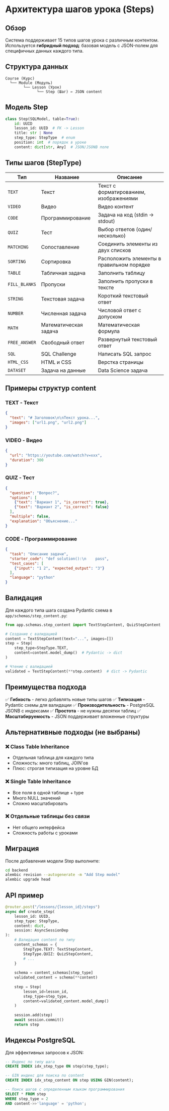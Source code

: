 # Архитектура шагов урока (Steps)

## Обзор

Система поддерживает 15 типов шагов урока с различным контентом. Используется **гибридный подход**: базовая модель с JSON-полем для специфичных данных каждого типа.

## Структура данных

```
Course (Курс)
  └── Module (Модуль)
        └── Lesson (Урок)
              └── Step (Шаг) ← JSON content
```

## Модель Step

```python
class Step(SQLModel, table=True):
    id: UUID
    lesson_id: UUID  # FK -> Lesson
    title: str | None
    step_type: StepType  # enum
    position: int  # порядок в уроке
    content: dict[str, Any]  # JSON/JSONB поле
```

## Типы шагов (StepType)

| Тип | Название | Описание |
|-----|----------|----------|
| `TEXT` | Текст | Текст с форматированием, изображениями |
| `VIDEO` | Видео | Видео контент |
| `CODE` | Программирование | Задача на код (stdin → stdout) |
| `QUIZ` | Тест | Выбор ответов (один/несколько) |
| `MATCHING` | Сопоставление | Соединить элементы из двух списков |
| `SORTING` | Сортировка | Расположить элементы в правильном порядке |
| `TABLE` | Табличная задача | Заполнить таблицу |
| `FILL_BLANKS` | Пропуски | Заполнить пропуски в тексте |
| `STRING` | Текстовая задача | Короткий текстовый ответ |
| `NUMBER` | Численная задача | Числовой ответ с допуском |
| `MATH` | Математическая задача | Математическая формула |
| `FREE_ANSWER` | Свободный ответ | Развернутый текстовый ответ |
| `SQL` | SQL Challenge | Написать SQL запрос |
| `HTML_CSS` | HTML и CSS | Верстка страницы |
| `DATASET` | Задача на данные | Data Science задача |

## Примеры структур content

### TEXT - Текст
```json
{
  "text": "# Заголовок\n\nТекст урока...",
  "images": ["url1.png", "url2.png"]
}
```

### VIDEO - Видео
```json
{
  "url": "https://youtube.com/watch?v=xxx",
  "duration": 300
}
```

### QUIZ - Тест
```json
{
  "question": "Вопрос?",
  "options": [
    {"text": "Вариант 1", "is_correct": true},
    {"text": "Вариант 2", "is_correct": false}
  ],
  "multiple": false,
  "explanation": "Объяснение..."
}
```

### CODE - Программирование
```json
{
  "task": "Описание задачи",
  "starter_code": "def solution():\n    pass",
  "test_cases": [
    {"input": "1 2", "expected_output": "3"}
  ],
  "language": "python"
}
```

## Валидация

Для каждого типа шага создана Pydantic схема в `app/schemas/step_content.py`:

```python
from app.schemas.step_content import TextStepContent, QuizStepContent

# Создание с валидацией
content = TextStepContent(text="...", images=[])
step = Step(
    step_type=StepType.TEXT,
    content=content.model_dump()  # Pydantic -> dict
)

# Чтение с валидацией
validated = TextStepContent(**step.content)  # dict -> Pydantic
```

## Преимущества подхода

✅ **Гибкость** - легко добавлять новые типы шагов
✅ **Типизация** - Pydantic схемы для валидации
✅ **Производительность** - PostgreSQL JSONB с индексами
✅ **Простота** - не нужны десятки таблиц
✅ **Масштабируемость** - JSON поддерживает вложенные структуры

## Альтернативные подходы (не выбраны)

### ❌ Class Table Inheritance
- Отдельная таблица для каждого типа
- Сложность: много таблиц, JOIN'ов
- Плюс: строгая типизация на уровне БД

### ❌ Single Table Inheritance
- Все поля в одной таблице + type
- Много NULL значений
- Сложно масштабировать

### ❌ Отдельные таблицы без связи
- Нет общего интерфейса
- Сложность работы с уроками

## Миграция

После добавления модели Step выполните:

```bash
cd backend
alembic revision --autogenerate -m "Add Step model"
alembic upgrade head
```

## API пример

```python
@router.post("/lessons/{lesson_id}/steps")
async def create_step(
    lesson_id: UUID,
    step_type: StepType,
    content: dict,
    session: AsyncSessionDep
):
    # Валидация content по типу
    content_schemas = {
        StepType.TEXT: TextStepContent,
        StepType.QUIZ: QuizStepContent,
        # ...
    }
    
    schema = content_schemas[step_type]
    validated_content = schema(**content)
    
    step = Step(
        lesson_id=lesson_id,
        step_type=step_type,
        content=validated_content.model_dump()
    )
    
    session.add(step)
    await session.commit()
    return step
```

## Индексы PostgreSQL

Для эффективных запросов к JSON:

```sql
-- Индекс по типу шага
CREATE INDEX idx_step_type ON step(step_type);

-- GIN индекс для поиска по content
CREATE INDEX idx_step_content ON step USING GIN(content);

-- Поиск шагов с определенным языком программирования
SELECT * FROM step 
WHERE step_type = 2 
AND content->>'language' = 'python';
```

